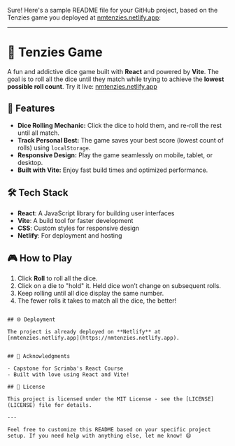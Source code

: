 Sure! Here's a sample README file for your GitHub project, based on the Tenzies game you deployed at [nmtenzies.netlify.app](https://nmtenzies.netlify.app/):

---

# 🎲 Tenzies Game

A fun and addictive dice game built with **React** and powered by **Vite**. The goal is to roll all the dice until they match while trying to achieve the **lowest possible roll count**. Try it live: [nmtenzies.netlify.app](https://nmtenzies.netlify.app/)


## 🚀 Features

- **Dice Rolling Mechanic:** Click the dice to hold them, and re-roll the rest until all match.
- **Track Personal Best:** The game saves your best score (lowest count of rolls) using `localStorage`.
- **Responsive Design:** Play the game seamlessly on mobile, tablet, or desktop.
- **Built with Vite:** Enjoy fast build times and optimized performance.

## 🛠️ Tech Stack

- **React**: A JavaScript library for building user interfaces
- **Vite**: A build tool for faster development
- **CSS**: Custom styles for responsive design
- **Netlify**: For deployment and hosting

## 🎮 How to Play

1. Click **Roll** to roll all the dice.
2. Click on a die to "hold" it. Held dice won’t change on subsequent rolls.
3. Keep rolling until all dice display the same number.
4. The fewer rolls it takes to match all the dice, the better!


```

## 🌐 Deployment

The project is already deployed on **Netlify** at [nmtenzies.netlify.app](https://nmtenzies.netlify.app).


## 👏 Acknowledgments

- Capstone for Scrimba's React Course
- Built with love using React and Vite!

## 📄 License

This project is licensed under the MIT License - see the [LICENSE](LICENSE) file for details.

---

Feel free to customize this README based on your specific project setup. If you need help with anything else, let me know! 😄
